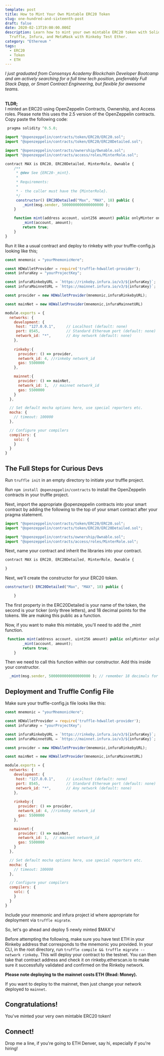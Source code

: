 ```yaml
---
template: post
title: How to Mint Your Own Mintable ERC20 Token
slug: one-hundred-and-sixteenth-post
draft: false
date: 2020-02-13T19:00:00.000Z
description: Learn how to mint your own mintable ERC20 token with Solidity,
  Truffle, Infura, and MetaMask with Rinkeby Test Ether.
category: "Ethereum "
tags:
  - ERC20
  - Token
  - ETH
---
```

<em>
I just graduated from Consensys Academy Blockchain Developer Bootcamp and am actively searching for a full time tech position, preferrably Full Stack Dapp, or Smart Contract Engineering, but flexible for awesome teams. 

</em><Br/>
<strong>TLDR;</strong> <br/>I minted an ERC20 using OpenZeppelin Contracts, Ownership, and Access roles. Please note this uses the 2.5 version of the OpenZeppelin contracts. 
Copy paste the following code: </em>


```js
 pragma solidity ^0.5.0;

import "@openzeppelin/contracts/token/ERC20/ERC20.sol";
import "@openzeppelin/contracts/token/ERC20/ERC20Detailed.sol";

import "@openzeppelin/contracts/ownership/Ownable.sol";
import "@openzeppelin/contracts/access/roles/MinterRole.sol";

contract MAX is ERC20, ERC20Detailed, MinterRole, Ownable {
    /**
     * @dev See {ERC20-_mint}.
     *
     * Requirements:
     *
     * - the caller must have the {MinterRole}.
     */
     constructor() ERC20Detailed("Max", "MAX", 18) public {
        _mint(msg.sender, 5000000000000000000 );
    }

    function mint(address account, uint256 amount) public onlyMinter onlyOwner returns (bool) {
        _mint(account, amount);
        return true;
    }
}
```

Run it like a usual contract and deploy to rinkeby with your truffle-config.js looking like this; 

```js
const mnemonic = "yourMnemonicHere";

const HDWalletProvider = require('truffle-hdwallet-provider');
const infuraKey = "yourProjectKey"; 

const infuraRinkebyURL = `https://rinkeby.infura.io/v3/${infuraKey}`;
const infuraMainnetURL = `https://mainnet.infura.io/v3/${infuraKey}`;

const provider = new HDWalletProvider(mnemonic,infuraRinkebyURL);

const mainNet = new HDWalletProvider(mnemonic,infuraMainnetURL)

module.exports = {
  networks: {
    development: {
     host: "127.0.0.1",     // Localhost (default: none)
     port: 8545,            // Standard Ethereum port (default: none)
     network_id: "*",       // Any network (default: none)
    },
    
    rinkeby:{
      provider: () => provider, 
      network_id: 4, //rinkeby network_id 
      gas: 5500000
    },

    mainnet:{
      provider: () => mainNet,
      network_id: 1,  // mainnet network_id
      gas: 5500000
    }
  },

  // Set default mocha options here, use special reporters etc.
  mocha: {
    // timeout: 100000
  },

  // Configure your compilers
  compilers: {
    solc: {
    }
  }
}
```

## The Full Steps for Curious Devs

Run `truffle init` in an empty directory to initiate your truffle project. 

Run `npm install @openzeppelin/contracts` to install the OpenZeppelin contracts in your truffle project. 

Next, import the appropriate @openzeppelin contracts into your smart contract by adding the following to the top of  your smart contract after your pragma statement. 

```js
import "@openzeppelin/contracts/token/ERC20/ERC20.sol";
import "@openzeppelin/contracts/token/ERC20/ERC20Detailed.sol";

import "@openzeppelin/contracts/ownership/Ownable.sol";
import "@openzeppelin/contracts/access/roles/MinterRole.sol";
```

Next, name your contract and inherit the libraries into your contract. 

```js
contract MAX is ERC20, ERC20Detailed, MinterRole, Ownable {

}
```

Next, we'll create the constructor for your ERC20 token. 

```js
constructor() ERC20Detailed("Max", "MAX", 18) public {

    }
```

The first property in the ERC20Detailed is your name of the token, the second is your ticker (only three letters), and 18 decimal points for the tokens. We are making this public as a function. 

Now, if you want to make this mintable, you'll need to add the _mint function. 

```js
 function mint(address account, uint256 amount) public onlyMinter onlyOwner returns (bool) {
        _mint(account, amount);
        return true;
    }
```

Then we need to call this function within our constructor. 
Add this inside your constructor. 

```js
  _mint(msg.sender, 5000000000000000000 ); // remember 18 decimals for your token ...this mints 5 $MAX's
```

## Deployment and Truffle Config File

Make sure your truffle-config.js file looks like this: 

```js
const mnemonic = "yourMnemonicHere";

const HDWalletProvider = require('truffle-hdwallet-provider');
const infuraKey = "yourProjectKey"; 

const infuraRinkebyURL = `https://rinkeby.infura.io/v3/${infuraKey}`;
const infuraMainnetURL = `https://mainnet.infura.io/v3/${infuraKey}`;

const provider = new HDWalletProvider(mnemonic,infuraRinkebyURL);

const mainNet = new HDWalletProvider(mnemonic,infuraMainnetURL)

module.exports = {
  networks: {
    development: {
     host: "127.0.0.1",     // Localhost (default: none)
     port: 8545,            // Standard Ethereum port (default: none)
     network_id: "*",       // Any network (default: none)
    },
    
    rinkeby:{
      provider: () => provider, 
      network_id: 4, //rinkeby network_id 
      gas: 5500000
    },

    mainnet:{
      provider: () => mainNet,
      network_id: 1,  // mainnet network_id
      gas: 5500000
    }
  },

  // Set default mocha options here, use special reporters etc.
  mocha: {
    // timeout: 100000
  },

  // Configure your compilers
  compilers: {
    solc: {
    }
  }
}
```

Include your mnemonic and infura project id where appropriate for deployment via `truffle migrate`. 

So, let's go ahead and deploy 5 newly minted $MAX's! 

Before attempting the following, make sure you have test ETH in your Rinkeby address that corresponds to the mnemonic you provided. In your CLI, in the root directory, run `truffle compile && truffle migrate --network rinkeby`. This will deploy your contract to the testnet. You can then take that contract address and check it on rinkeby.etherscan.io to make sure it successfully validated and confirmed on the Rinkeby network. 

<strong>Please note deploying to the mainnet costs ETH (Read: Money). </strong>

If you want to deploy to the mainnet, then just change your network deployed to `mainnet`. 

## Congratulations! 

You've minted your very own mintable ERC20 token! 

## Connect!

Drop me a line, if you're going to ETH Denver, say hi, especially if you're hiring!
